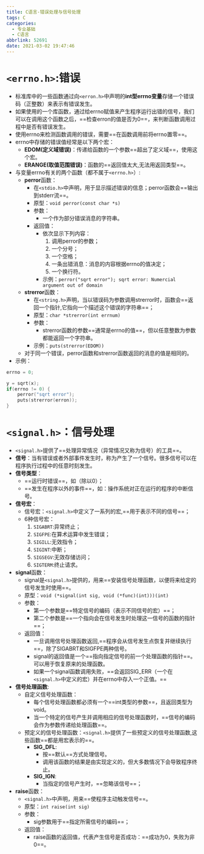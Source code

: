 ```yaml
---
title: C语言-错误处理与信号处理
tags: C
categories:
  - 专业基础
  - C语言
abbrlink: 52691
date: 2021-03-02 19:47:46
---
```


# `<errno.h>`:错误

* 标准库中的一些函数通过向`<erron.h>`中声明的**int型errno变量**存储一个错误码（正整数）来表示有错误发生。
* 如果使用的一个库函数，通过给errno赋值来产生程序运行出错的信号，我们可以在调用这个函数之后，==检查erron的值是否为0==，来判断函数调用过程中是否有错误发生。
* 使用errno来检测函数调用的错误，需要==在函数调用前将errno置零==。
* errno中存储的错误值经常是以下两个宏：
  * **EDOM(定义域错误)**：传递给函数的一个参数==超出了定义域==，使用这个宏。
  * **ERANGE(取值范围错误)**：函数的==返回值太大,无法用返回类型==。
* 与变量errno有关的两个函数（都不属于`<errno.h>`）:
  * **perror**函数：
    * 在`<stdio.h>`中声明，用于显示描述错误的信息；perror函数会==输出到stderr流==。
    * 原型：`void perror(const char *s)`
    * 参数：
      * 一个作为部分错误消息的字符串。
    * 返回值：
      * 依次显示下列内容：
        1. 调用perror的参数；
        2. 一个分号；
        3. 一个空格；
        4. 一条出错消息：消息的内容根据errno的值决定；
        5. 一个换行符。
      * 示例：`perror("sqrt error"); sqrt error: Numercial argument out of domain`
  * **strerror**函数：
    * 在`<string.h>`声明，当以错误码为参数调用strerror时，函数会==返回一个指针,它指向一个描述这个错误的字符串==；
    * 原型：`char *strerror(int errnum)`
    * 参数：
      * strerror函数的参数==通常是errno的值==，但以任意整数为参数都能返回一个字符串。
    * 示例：`puts(strerror(EDOM))`
  * 对于同一个错误，perror函数和strerror函数返回的消息的值是相同的。
* 示例：
```c
errno = 0;

y = sqrt(x);
if(errno != 0) {
    perror("sqrt error");
    puts(strerror(erron));
}
```

# `<signal.h>`：信号处理

* `<signal.h>`提供了==处理异常情况（异常情况又称为信号）的工具==。
* **信号**：当有错误或者外部事件发生时，称为产生了一个信号。很多信号可以在程序执行过程中的任意时刻发生。
* **信号类型**：
  * ==运行时错误==，如（除以0）；
  * ==发生在程序以外的事件==，如：操作系统对正在运行的程序的中断信号。
* **信号宏**：
  * 信号宏：`<signal.h>`中定义了一系列的宏,==用于表示不同的信号==；
  * 6种信号宏：
    1. `SIGABRT`:异常终止；
    2. `SIGFPE`:在算术运算中发生错误；
    3. `SIGILL`:无效指令；
    4. `SIGINT`:中断；
    5. `SIGSEGV`:无效存储访问；
    6. `SIGTERM`:终止请求。
* **signal**函数：
  * signal是`<signal.h>`提供的，用来==安装信号处理函数，以便将来给定的信号发生时使用==。
  * 原型：`void (*signal(int sig, void (*func)(int)))(int)`
  * 参数：
    * 第一个参数是==特定信号的编码（表示不同信号的宏）==；
    * 第二个参数是==一个指向会在信号发生时处理这一信号的函数的指针==；
  * 返回值：
    * 一旦调用信号处理函数返回,==程序会从信号发生点恢复并继续执行==，除了SIGABRT和SIGFPE两种信号。
    * signal的返回值是一个==指向指定信号的前一个处理函数的指针==。可以用于恢复原来的处理函数。
    * 如果一个signal函数调用失败，==会返回SIG_ERR（一个在`<signal.h>`中定义的宏）并在errno中存入一个正值。==
* **信号处理函数**:
  * 自定义信号处理函数：
    * 每个信号处理函数都必须有一个==int类型的参数==，且返回类型为void。
    * 当一个特定的信号产生并调用相应的信号处理函数时，==信号的编码会作为参数传递给处理函数==。
  * 预定义的信号处理函数：`<signal.h>`提供了一些预定义的信号处理函数,这些函数==都是用宏表示的==。
    * **SIG_DFL**:
      * 按==默认==方式处理信号。
      * 调用该函数的结果是由实现定义的，但大多数情况下会导致程序终止。
    * **SIG_IGN**:
      * 当指定的信号产生时，==忽略该信号==；
* **raise**函数：
  * `<signal.h>`中声明，用来==使程序主动触发信号==。
  * 原型：`int raise(int sig)`
  * 参数：
    * sig参数用于==指定所需信号的编码==；
  * 返回值：
    * raise函数的返回值，代表产生信号是否成功：==成功为0，失败为非0==。
    

